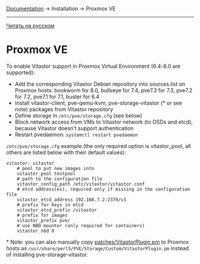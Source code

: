 [Documentation](../../README.md#documentation) → Installation → Proxmox VE

-----

[Читать на русском](proxmox.ru.md)

# Proxmox VE

To enable Vitastor support in Proxmox Virtual Environment (6.4-8.0 are supported):

- Add the corresponding Vitastor Debian repository into sources.list on Proxmox hosts:
  bookworm for 8.0, bullseye for 7.4, pve7.3 for 7.3, pve7.2 for 7.2, pve7.1 for 7.1, buster for 6.4
- Install vitastor-client, pve-qemu-kvm, pve-storage-vitastor (* or see note) packages from Vitastor repository
- Define storage in `/etc/pve/storage.cfg` (see below)
- Block network access from VMs to Vitastor network (to OSDs and etcd),
  because Vitastor doesn't support authentication
- Restart pvedaemon: `systemctl restart pvedaemon`

`/etc/pve/storage.cfg` example (the only required option is vitastor_pool, all others
are listed below with their default values):

```
vitastor: vitastor
    # pool to put new images into
    vitastor_pool testpool
    # path to the configuration file
    vitastor_config_path /etc/vitastor/vitastor.conf
    # etcd address(es), required only if missing in the configuration file
    vitastor_etcd_address 192.168.7.2:2379/v3
    # prefix for keys in etcd
    vitastor_etcd_prefix /vitastor
    # prefix for images
    vitastor_prefix pve/
    # use NBD mounter (only required for containers)
    vitastor_nbd 0
```

\* Note: you can also manually copy [patches/VitastorPlugin.pm](../../patches/VitastorPlugin.pm) to Proxmox hosts
as `/usr/share/perl5/PVE/Storage/Custom/VitastorPlugin.pm` instead of installing pve-storage-vitastor.
